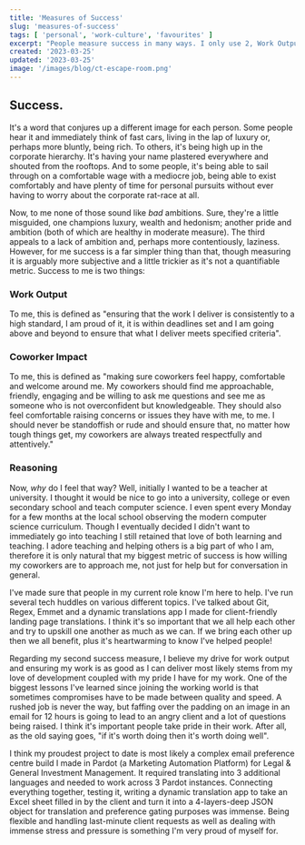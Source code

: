 ```yaml
---
title: 'Measures of Success'
slug: 'measures-of-success'
tags: [ 'personal', 'work-culture', 'favourites' ]
excerpt: "People measure success in many ways. I only use 2, Work Output & Coworker Impact. In this post I discuss what I mean by that and why raising others up is so important to me."
created: '2023-03-25'
updated: '2023-03-25'
image: '/images/blog/ct-escape-room.png'
---
```

<h2>Success.</h2>
<p>It's a word that conjures up a different image for each person. Some people hear it and immediately think of fast cars, living in the lap of luxury or, perhaps more bluntly, being rich. To others, it's being high up in the corporate hierarchy. It's having your name plastered everywhere and shouted from the rooftops. And to some people, it's being able to sail through on a comfortable wage with a mediocre job, being able to exist comfortably and have plenty of time for personal pursuits without ever having to worry about the corporate rat-race at all.</p>

<p>Now, to me none of those sound like <i>bad</i> ambitions. Sure, they're a little misguided, one champions luxury, wealth and hedonism; another pride and ambition (both of which are healthy in moderate measure). The third appeals to a lack of ambition and, perhaps more contentiously, laziness. However, for me success is a far simpler thing than that, though measuring it is arguably more subjective and a little trickier as it's not a quantifiable metric. Success to me is two things:</p>

<h3>Work Output</h3>
<p>To me, this is defined as "ensuring that the work I deliver is consistently to a high standard, I am proud of it, it is within deadlines set and I am going above and beyond to ensure that what I deliver meets specified criteria".</p>

<h3>Coworker Impact</h3>
<p>To me, this is defined as "making sure coworkers feel happy, comfortable and welcome around me. My coworkers should find me approachable, friendly, engaging and be willing to ask me questions and see me as someone who is not overconfident but knowledgeable. They should also feel comfortable raising concerns or issues they have with me, to me. I should never be standoffish or rude and should ensure that, no matter how tough things get, my coworkers are always treated respectfully and attentively."</p>

<h3>Reasoning</h3>
<p>Now, <i>why</i> do I feel that way? Well, initially I wanted to be a teacher at university. I thought it would be nice to go into a university, college or even secondary school and teach computer science. I even spent every Monday for a few months at the local school observing the modern computer science curriculum. Though I eventually decided I didn't want to immediately go into teaching I still retained that love of both learning and teaching. I adore teaching and helping others is a big part of who I am, therefore it is only natural that my biggest metric of success is how willing my coworkers are to approach me, not just for help but for conversation in general.</p>

<p>I've made sure that people in my current role know I'm here to help. I've run several tech huddles on various different topics. I've talked about Git, Regex, Emmet and a dynamic translations app I made for client-friendly landing page translations. I think it's so important that we all help each other and try to upskill one another as much as we can. If we bring each other up then we all benefit, plus it's heartwarming to know I've helped people!</p>

<p>Regarding my second success measure, I believe my drive for work output and ensuring my work is as good as I can deliver most likely stems from my love of development coupled with my pride I have for my work. One of the biggest lessons I've learned since joining the working world is that sometimes compromises have to be made between quality and speed. A rushed job is never the way, but faffing over the padding on an image in an email for 12 hours is going to lead to an angry client and a lot of questions being raised. I think it's important people take pride in their work. After all, as the old saying goes, "if it's worth doing then it's worth doing well".</p>

<p>I think my proudest project to date is most likely a complex email preference centre build I made in Pardot (a Marketing Automation Platform) for Legal & General Investment Management. It required translating into 3 additional languages and needed to work across 3 Pardot instances. Connecting everything together, testing it, writing a dynamic translation app to take an Excel sheet filled in by the client and turn it into a 4-layers-deep JSON object for translation and preference gating purposes was immense. Being flexible and handling last-minute client requests as well as dealing with immense stress and pressure is something I'm very proud of myself for.</p>
